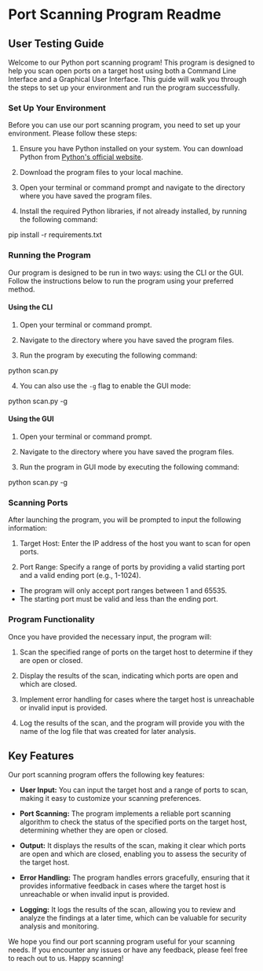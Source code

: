 # Port Scanning Program Readme

## User Testing Guide

Welcome to our Python port scanning program! This program is designed to help you scan open ports on a target host using both a Command Line Interface and a Graphical User Interface. This guide will walk you through the steps to set up your environment and run the program successfully.

### Set Up Your Environment

Before you can use our port scanning program, you need to set up your environment. Please follow these steps:

1. Ensure you have Python installed on your system. You can download Python from [Python's official website](https://www.python.org/downloads/).

2. Download the program files to your local machine.

3. Open your terminal or command prompt and navigate to the directory where you have saved the program files.

4. Install the required Python libraries, if not already installed, by running the following command:

pip install -r requirements.txt


### Running the Program

Our program is designed to be run in two ways: using the CLI or the GUI. Follow the instructions below to run the program using your preferred method.

#### Using the CLI

1. Open your terminal or command prompt.

2. Navigate to the directory where you have saved the program files.

3. Run the program by executing the following command:

python scan.py


4. You can also use the `-g` flag to enable the GUI mode:

python scan.py -g


#### Using the GUI

1. Open your terminal or command prompt.

2. Navigate to the directory where you have saved the program files.

3. Run the program in GUI mode by executing the following command:

python scan.py -g


### Scanning Ports

After launching the program, you will be prompted to input the following information:

1. Target Host: Enter the IP address of the host you want to scan for open ports.

2. Port Range: Specify a range of ports by providing a valid starting port and a valid ending port (e.g., 1-1024).

- The program will only accept port ranges between 1 and 65535.
- The starting port must be valid and less than the ending port.

### Program Functionality

Once you have provided the necessary input, the program will:

1. Scan the specified range of ports on the target host to determine if they are open or closed.

2. Display the results of the scan, indicating which ports are open and which are closed.

3. Implement error handling for cases where the target host is unreachable or invalid input is provided.

4. Log the results of the scan, and the program will provide you with the name of the log file that was created for later analysis.

## Key Features

Our port scanning program offers the following key features:

- **User Input:** You can input the target host and a range of ports to scan, making it easy to customize your scanning preferences.

- **Port Scanning:** The program implements a reliable port scanning algorithm to check the status of the specified ports on the target host, determining whether they are open or closed.

- **Output:** It displays the results of the scan, making it clear which ports are open and which are closed, enabling you to assess the security of the target host.

- **Error Handling:** The program handles errors gracefully, ensuring that it provides informative feedback in cases where the target host is unreachable or when invalid input is provided.

- **Logging:** It logs the results of the scan, allowing you to review and analyze the findings at a later time, which can be valuable for security analysis and monitoring.

We hope you find our port scanning program useful for your scanning needs. If you encounter any issues or have any feedback, please feel free to reach out to us. Happy scanning!


